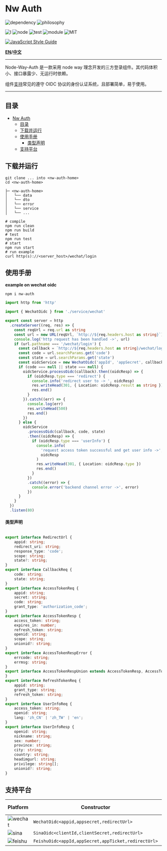 # Nw Auth

![dependency](https://img.shields.io/badge/runtime%20library-none-green?style=for-the-badge)
![philosophy](https://img.shields.io/badge/philosophy-node%20way-9cf?style=for-the-badge)

![l](https://img.shields.io/badge/language-typescript-blue?)
![node](https://img.shields.io/badge/node-%5E14.19.3-yellowgreen)
![test](https://img.shields.io/badge/tests-18%20passed%2C%200%20faild-critical)
![module](https://img.shields.io/badge/module-ESM-yellow)
![MIT](https://img.shields.io/badge/license-MIT-informational)


[![JavaScript Style Guide](https://cdn.rawgit.com/standard/standard/master/badge.svg)](https://github.com/standard/standard)

**[EN](README.md)/[中文](README_CN.md)**

---

Node-Way-Auth 是一款采用 node way 理念开发的三方登录组件。其代码体积小、接口暴露少、无运行时依赖。

组件[支持](#支持平台)常见的遵守 OIDC 协议的身份认证系统，且部署简单，易于使用。

---
##  目录
- [Nw Auth](#nw-auth)
  - [目录](#目录)
  - [下载并运行](#下载并运行)
  - [使用手册](#使用手册)
      - [类型声明](#类型声明)
  - [支持平台](#支持平台)
## 下载并运行

```shell
git clone ... into <nw-auth-home>
cd <nw-auth-home>
```
```
├─ <nw-auth-home>
│   └── data
│   └── dto
│   └── error
│   └── service
│   └── ...
```

```shell
# compile
npm run clean
npm run build
# test
npm run test
# start
npm run start
# run example
curl http(s)://<server_host>/wechat/login
```
## 使用手册

**example on wechat oidc**

```shell
npm i nw-auth
```

```typescript
import http from 'http'

import { WechatOidc } from './service/wechat'

export const server = http
  .createServer((req, res) => {
    const reqUrl = req.url as string
    const url = new URL(reqUrl, `http://${req.headers.host as string}`)
    console.log('http request has been handled ->', url)
    if (url.pathname === '/wechat/login') {
      const callback = `http://${req.headers.host as string}/wechat/login`
      const code = url.searchParams.get('code')
      const state = url.searchParams.get('state')
      const oidcService = new WechatOidc('appId', 'appSecret', callback)
      if (code === null || state === null) {
        oidcService.processOidc(callback).then((oidcResp) => {
          if (oidcResp.type === 'redirect') {
            console.info('redirect user to -> ', oidcResp)
            res.writeHead(301, { Location: oidcResp.result as string })
            res.end()
          }
        }).catch((err) => {
          console.log(err)
          res.writeHead(500)
          res.end()
        })
      } else {
        oidcService
          .processOidc(callback, code, state)
          .then((oidcResp) => {
            if (oidcResp.type === 'userInfo') {
              console.info(
                'request access token successful and get user info ->',
                oidcResp
              )
              res.writeHead(301, { Location: oidcResp.type })
              res.end()
            }
          })
          .catch((error) => {
            console.error('backend channel error ->', error)
          })
      }
    }
  })
  .listen(80)

```

#### 类型声明

```typescript

export interface RedirectUrl {
    appid: string;
    redirect_uri: string;
    response_type: 'code';
    scope: string;
    state?: string;
}
export interface CallbackReq {
    code: string;
    state: string;
}
export interface AccessTokenReq {
    appid: string;
    secret: string;
    code: string;
    grant_type: 'authorization_code';
}
export interface AccessTokenResp {
    access_token: string;
    expires_in: number;
    refresh_token: string;
    openid: string;
    scope: string;
    unionid?: string;
}
export interface AccessTokenRespError {
    errcode: string;
    errmsg: string;
}
export interface AccessTokenRespUnion extends AccessTokenResp, AccessTokenRespError {
}
export interface RefreshTokenReq {
    appid: string;
    grant_type: string;
    refresh_token: string;
}
export interface UserInfoReq {
    access_token: string;
    openid: string;
    lang: 'zh_CN' | 'zh_TW' | 'en';
}
export interface UserInfoResp {
    openid: string;
    nickname: string;
    sex: number;
    province: string;
    city: string;
    country: string;
    headimgurl: string;
    privilege: string[];
    unionid?: string;
}

```

##  支持平台

| Platform                                                                       | Constructor                                             | Type declaration      |
| ------------------------------------------------------------------------------ | ------------------------------------------------------- | --------------------- |
| ![wechat](https://img.shields.io/badge/wechat-white?style=flat&logo=wechat)    | ```WechatOidc<appid,appsecret,redirectUrl>```           | ```dto/wechat.d.ts``` |
| ![sina](https://img.shields.io/badge/sina-red?style=flat&logo=sinaweibo)       | ```SinaOidc<clientId,clientSecret,redirectUrl>```       | ```dto/sina.d.ts```   |
| ![feishu](https://img.shields.io/badge/feishu-white?style=flat&logo=bytedance) | ```FeishuOidc<appId,appSecret,appTicket,redirectUrl>``` | ```dto/feishu.d.ts``` |
